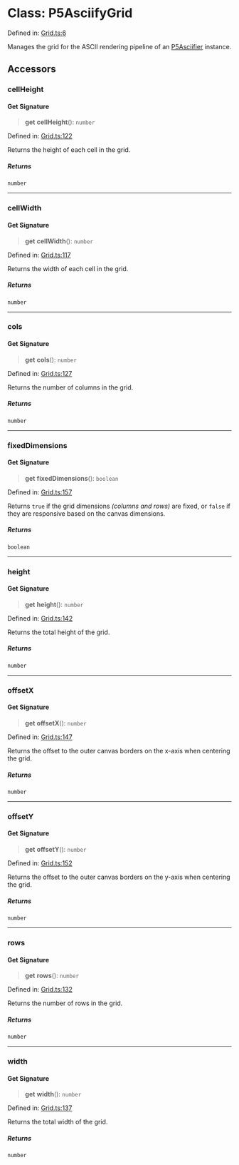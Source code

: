 # Class: P5AsciifyGrid

Defined in: [Grid.ts:6](https://github.com/humanbydefinition/p5.asciify/blob/b93cb3b16adeabda96c59e2d20e060935e7d746f/src/lib/Grid.ts#L6)

Manages the grid for the ASCII rendering pipeline of an [P5Asciifier](P5Asciifier.md) instance.

## Accessors

### cellHeight

#### Get Signature

> **get** **cellHeight**(): `number`

Defined in: [Grid.ts:122](https://github.com/humanbydefinition/p5.asciify/blob/b93cb3b16adeabda96c59e2d20e060935e7d746f/src/lib/Grid.ts#L122)

Returns the height of each cell in the grid.

##### Returns

`number`

---

### cellWidth

#### Get Signature

> **get** **cellWidth**(): `number`

Defined in: [Grid.ts:117](https://github.com/humanbydefinition/p5.asciify/blob/b93cb3b16adeabda96c59e2d20e060935e7d746f/src/lib/Grid.ts#L117)

Returns the width of each cell in the grid.

##### Returns

`number`

---

### cols

#### Get Signature

> **get** **cols**(): `number`

Defined in: [Grid.ts:127](https://github.com/humanbydefinition/p5.asciify/blob/b93cb3b16adeabda96c59e2d20e060935e7d746f/src/lib/Grid.ts#L127)

Returns the number of columns in the grid.

##### Returns

`number`

---

### fixedDimensions

#### Get Signature

> **get** **fixedDimensions**(): `boolean`

Defined in: [Grid.ts:157](https://github.com/humanbydefinition/p5.asciify/blob/b93cb3b16adeabda96c59e2d20e060935e7d746f/src/lib/Grid.ts#L157)

Returns `true` if the grid dimensions _(columns and rows)_ are fixed, or `false` if they are responsive based on the canvas dimensions.

##### Returns

`boolean`

---

### height

#### Get Signature

> **get** **height**(): `number`

Defined in: [Grid.ts:142](https://github.com/humanbydefinition/p5.asciify/blob/b93cb3b16adeabda96c59e2d20e060935e7d746f/src/lib/Grid.ts#L142)

Returns the total height of the grid.

##### Returns

`number`

---

### offsetX

#### Get Signature

> **get** **offsetX**(): `number`

Defined in: [Grid.ts:147](https://github.com/humanbydefinition/p5.asciify/blob/b93cb3b16adeabda96c59e2d20e060935e7d746f/src/lib/Grid.ts#L147)

Returns the offset to the outer canvas borders on the x-axis when centering the grid.

##### Returns

`number`

---

### offsetY

#### Get Signature

> **get** **offsetY**(): `number`

Defined in: [Grid.ts:152](https://github.com/humanbydefinition/p5.asciify/blob/b93cb3b16adeabda96c59e2d20e060935e7d746f/src/lib/Grid.ts#L152)

Returns the offset to the outer canvas borders on the y-axis when centering the grid.

##### Returns

`number`

---

### rows

#### Get Signature

> **get** **rows**(): `number`

Defined in: [Grid.ts:132](https://github.com/humanbydefinition/p5.asciify/blob/b93cb3b16adeabda96c59e2d20e060935e7d746f/src/lib/Grid.ts#L132)

Returns the number of rows in the grid.

##### Returns

`number`

---

### width

#### Get Signature

> **get** **width**(): `number`

Defined in: [Grid.ts:137](https://github.com/humanbydefinition/p5.asciify/blob/b93cb3b16adeabda96c59e2d20e060935e7d746f/src/lib/Grid.ts#L137)

Returns the total width of the grid.

##### Returns

`number`
